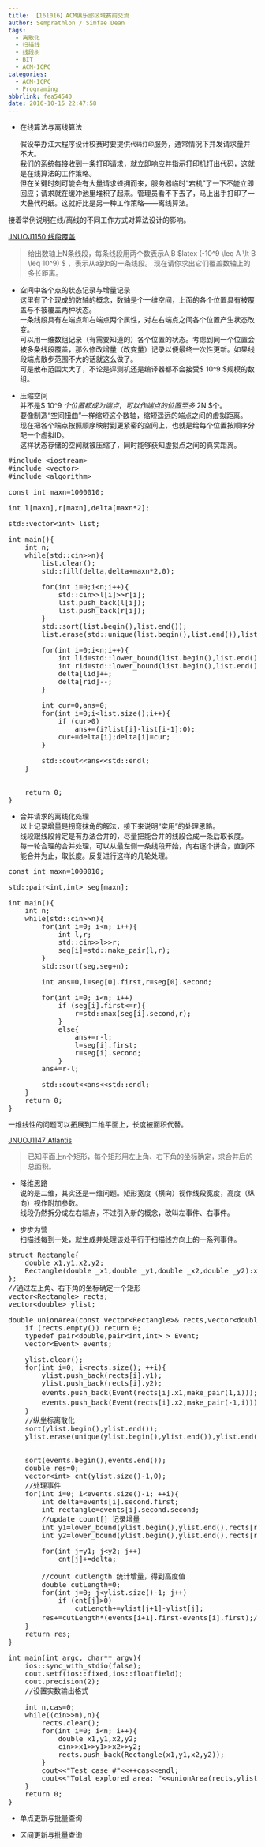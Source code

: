 ```yaml
---
title: 【161016】ACM俱乐部区域赛前交流
author: Semprathlon / Simfae Dean
tags:
  - 离散化
  - 扫描线
  - 线段树
  - BIT
  - ACM-ICPC
categories:
  - ACM-ICPC
  - Programing
abbrlink: fea54540
date: 2016-10-15 22:47:58
---
```

*   在线算法与离线算法

    假设举办江大程序设计校赛时要提供`代码打印`服务，通常情况下并发请求量并不大。  
    我们的系统每接收到一条打印请求，就立即响应并指示打印机打出代码，这就是在线算法的工作策略。  
    但在关键时刻可能会有大量请求蜂拥而来，服务器临时“宕机”了一下不能立即回应；请求就在缓冲池里堆积了起来。管理员看不下去了，马上出手打印了一大叠代码纸。这就好比是另一种工作策略——离线算法。  

接着举例说明在线/离线的不同工作方式对算法设计的影响。  

[JNUOJ1150 线段覆盖](http://jnuacm.club:8080/jnuoj/problem_show.php?pid=1150)

> 给出数轴上N条线段，每条线段用两个数表示A,B $latex (-10^9 \leq A \lt B \leq 10^9) $ ，表示从a到b的一条线段。
> 现在请你求出它们覆盖数轴上的多长距离。

*   空间中各个点的状态记录与增量记录  
    这里有了个现成的数轴的概念，数轴是个一维空间，上面的各个位置具有被覆盖与不被覆盖两种状态。  
一条线段具有左端点和右端点两个属性，对左右端点之间各个位置产生状态改变。  
    可以用一维数组记录（有需要知道的）各个位置的状态。考虑到同一个位置会被多条线段覆盖，那么修改增量（改变量）记录以便最终一次性更新。如果线段端点散步范围不大的话就这么做了。  
    可是散布范围太大了，不论是评测机还是编译器都不会接受$ 10^9 $规模的数组。  

*   压缩空间  
    并不是$ 10^9 $个位置都成为端点，可以作端点的位置至多$ 2N $个。  
    要像制造“空间扭曲”一样缩短这个数轴，缩短遥远的端点之间的虚拟距离。  
现在把各个端点按照顺序映射到更紧密的空间上，也就是给每个位置按顺序分配一个虚拟ID。  
这样状态存储的空间就被压缩了，同时能够获知虚拟点之间的真实距离。  

 
<pre class="minimize:true lang:c++ decode:true " >#include &lt;iostream&gt;
#include &lt;vector&gt;
#include &lt;algorithm&gt;

const int maxn=1000010;

int l[maxn],r[maxn],delta[maxn*2];

std::vector&lt;int&gt; list;

int main(){
    int n;
    while(std::cin&gt;&gt;n){
        list.clear();
        std::fill(delta,delta+maxn*2,0);

        for(int i=0;i&lt;n;i++){
            std::cin&gt;&gt;l[i]&gt;&gt;r[i];
            list.push_back(l[i]);
            list.push_back(r[i]);
        }
        std::sort(list.begin(),list.end());
        list.erase(std::unique(list.begin(),list.end()),list.end());

        for(int i=0;i&lt;n;i++){
            int lid=std::lower_bound(list.begin(),list.end(),l[i])-list.begin();
            int rid=std::lower_bound(list.begin(),list.end(),r[i])-list.begin();
            delta[lid]++;
            delta[rid]--;
        }

        int cur=0,ans=0;
        for(int i=0;i&lt;list.size();i++){
            if (cur&gt;0)
                ans+=(i?list[i]-list[i-1]:0);
            cur+=delta[i];delta[i]=cur;
        }

        std::cout&lt;&lt;ans&lt;&lt;std::endl;
    }


    return 0;
}</pre> 

- 合并请求的离线化处理  
以上记录增量是拐弯抹角的解法，接下来说明“实用”的处理思路。  
线段跟线段肯定是有办法合并的，尽量把能合并的线段合成一条后取长度。  
每一轮合理的合并处理，可以从最左侧一条线段开始，向右逐个拼合，直到不能合并为止，取长度。反复进行这样的几轮处理。  

 
<pre class="minimize:true lang:c++ decode:true " >const int maxn=1000010;

std::pair&lt;int,int&gt; seg[maxn];

int main(){
    int n;
    while(std::cin&gt;&gt;n){
        for(int i=0; i&lt;n; i++){
            int l,r;
            std::cin&gt;&gt;l&gt;&gt;r;
            seg[i]=std::make_pair(l,r);
        }
        std::sort(seg,seg+n);

        int ans=0,l=seg[0].first,r=seg[0].second;

        for(int i=0; i&lt;n; i++)
            if (seg[i].first&lt;=r){
                r=std::max(seg[i].second,r);
            }
            else{
                ans+=r-l;
                l=seg[i].first;
                r=seg[i].second;
            }
        ans+=r-l;

        std::cout&lt;&lt;ans&lt;&lt;std::endl;
    }
    return 0;
}</pre> 


一维线性的问题可以拓展到二维平面上，长度被面积代替。

[JNUOJ1147 Atlantis](http://jnuacm.club:8080/jnuoj/problem_show.php?pid=1147)

> 已知平面上n个矩形，每个矩形用左上角、右下角的坐标确定，求合并后的总面积。  

*   降维思路  
    说的是二维，其实还是一维问题。矩形宽度（横向）视作线段宽度，高度（纵向）视作附加参数。  
    线段仍然拆分成左右端点，不过引入新的概念，改叫左事件、右事件。  

- 步步为营  
    扫描线每到一处，就生成并处理该处平行于扫描线方向上的一系列事件。  
 
<pre class="minimize:true lang:c++ decode:true " >struct Rectangle{
    double x1,y1,x2,y2;
    Rectangle(double _x1,double _y1,double _x2,double _y2):x1(_x1),x2(_x2),y1(_y1),y2(_y2) {}
};
//通过左上角、右下角的坐标确定一个矩形
vector&lt;Rectangle&gt; rects;
vector&lt;double&gt; ylist;

double unionArea(const vector&lt;Rectangle&gt;&amp; rects,vector&lt;double&gt;&amp; ylist){
    if (rects.empty()) return 0;
    typedef pair&lt;double,pair&lt;int,int&gt; &gt; Event;
    vector&lt;Event&gt; events;

    ylist.clear();
    for(int i=0; i&lt;rects.size(); ++i){
        ylist.push_back(rects[i].y1);
        ylist.push_back(rects[i].y2);
        events.push_back(Event(rects[i].x1,make_pair(1,i)));//创建左事件（进入矩形）
        events.push_back(Event(rects[i].x2,make_pair(-1,i)));//创建右事件（离开矩形）
    }
    //纵坐标离散化
    sort(ylist.begin(),ylist.end());
    ylist.erase(unique(ylist.begin(),ylist.end()),ylist.end());


    sort(events.begin(),events.end());
    double res=0;
    vector&lt;int&gt; cnt(ylist.size()-1,0);
    //处理事件
    for(int i=0; i&lt;events.size()-1; ++i){
        int delta=events[i].second.first;
        int rectangle=events[i].second.second;
        //update count[] 记录增量
        int y1=lower_bound(ylist.begin(),ylist.end(),rects[rectangle].y1)-ylist.begin();
        int y2=lower_bound(ylist.begin(),ylist.end(),rects[rectangle].y2)-ylist.begin();

        for(int j=y1; j&lt;y2; j++)
            cnt[j]+=delta;

        //count cutlength 统计增量，得到高度值
        double cutLength=0;
        for(int j=0; j&lt;ylist.size()-1; j++)
            if (cnt[j]&gt;0)
                cutLength+=ylist[j+1]-ylist[j];
        res+=cutLength*(events[i+1].first-events[i].first);//乘上宽度值，得到面积
    }
    return res;
}

int main(int argc, char** argv){
    ios::sync_with_stdio(false);
    cout.setf(ios::fixed,ios::floatfield);
    cout.precision(2);
    //设置实数输出格式

    int n,cas=0;
    while((cin&gt;&gt;n),n){
        rects.clear();
        for(int i=0; i&lt;n; i++){
            double x1,y1,x2,y2;
            cin&gt;&gt;x1&gt;&gt;y1&gt;&gt;x2&gt;&gt;y2;
            rects.push_back(Rectangle(x1,y1,x2,y2));
        }
        cout&lt;&lt;"Test case #"&lt;&lt;++cas&lt;&lt;endl;
        cout&lt;&lt;"Total explored area: "&lt;&lt;unionArea(rects,ylist)&lt;&lt;endl&lt;&lt;endl;
    }
    return 0;
}</pre> 

*   单点更新与批量查询

*   区间更新与批量查询